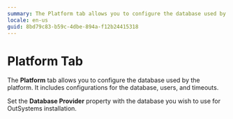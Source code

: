 ```yaml
---
summary: The Platform tab allows you to configure the database used by the platform. It includes configurations for the database, users, and timeouts.
locale: en-us
guid: 8bd79c83-b59c-4dbe-894a-f12b24415318
---
```


# Platform Tab

The **Platform** tab allows you to configure the database used by the platform. It includes configurations for the database, users, and timeouts.

Set the **Database Provider** property with the database you wish to use for OutSystems installation.

